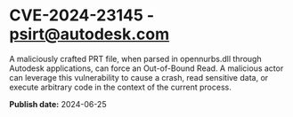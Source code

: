 # CVE-2024-23145 - psirt@autodesk.com

A maliciously crafted PRT file, when parsed in opennurbs.dll through Autodesk applications, can force an Out-of-Bound Read. A malicious actor can leverage this vulnerability to cause a crash, read sensitive data, or execute arbitrary code in the context of the current process.

**Publish date:** 2024-06-25
